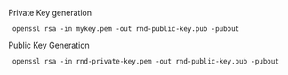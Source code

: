  Private Key generation
 
     openssl rsa -in mykey.pem -out rnd-public-key.pub -pubout
 
 Public Key Generation
 
     openssl rsa -in rnd-private-key.pem -out rnd-public-key.pub -pubout